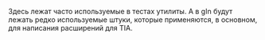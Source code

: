 Здесь лежат часто используемые в тестах утилиты.
А в gIn будут лежать редко используемые штуки,
которые применяются, в основном,
для написания расширений для TIA.
